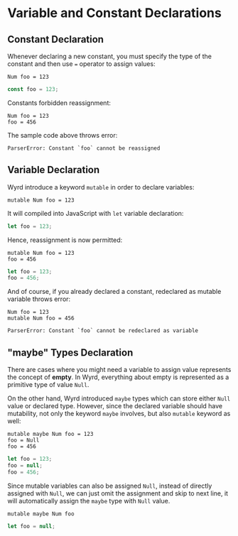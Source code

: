 # Variable and Constant Declarations

## Constant Declaration

Whenever declaring a new constant, you must specify the type of the constant and then use `=` operator to assign values:

```text
Num foo = 123
```

```javascript
const foo = 123;
```

Constants forbidden reassignment:

```text
Num foo = 123
foo = 456
```

The sample code above throws error:

```text
ParserError: Constant `foo` cannot be reassigned
```

## Variable Declaration

Wyrd introduce a keyword `mutable` in order to declare variables:

```text
mutable Num foo = 123
```

It will compiled into JavaScript with `let` variable declaration:

```javascript
let foo = 123;
```

Hence, reassignment is now permitted:

```text
mutable Num foo = 123
foo = 456
```

```javascript
let foo = 123;
foo = 456;
```

And of course, if you already declared a constant, redeclared as mutable variable throws error:

```text
Num foo = 123
mutable Num foo = 456
```

```text
ParserError: Constant `foo` cannot be redeclared as variable
```

## "maybe" Types Declaration

There are cases where you might need a variable to assign value represents the concept of **empty**. In Wyrd, everything about empty is represented as a primitive type of value `Null`. 

On the other hand, Wyrd introduced `maybe` types which can store either `Null` value or declared type. However, since the declared variable should have mutability, not only the keyword `maybe` involves, but also `mutable` keyword as well:

```text
mutable maybe Num foo = 123
foo = Null
foo = 456
```

```javascript
let foo = 123;
foo = null;
foo = 456;
```

Since mutable variables can also be assigned `Null`, instead of directly assigned with `Null`, we can just omit the assignment and skip to next line, it will automatically assign the `maybe` type with `Null` value.

```text
mutable maybe Num foo
```

```javascript
let foo = null;
```

